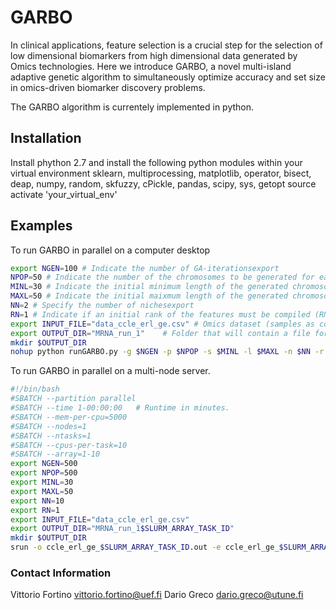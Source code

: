 # GARBO
In clinical applications, feature selection is a crucial step for the selection of low dimensional biomarkers from high 
dimensional data generated by Omics technologies. Here we introduce GARBO, a novel multi-island adaptive genetic algorithm to 
simultaneously optimize accuracy and set size in omics-driven biomarker discovery problems. 

The GARBO algorithm is currentely implemented in python.

## Installation

Install phython 2.7 and install  the following python modules within your virtual environment
sklearn, multiprocessing, matplotlib, operator, bisect, deap, numpy, random, skfuzzy, cPickle, pandas, scipy, sys, getopt
source activate 'your_virtual_env'

## Examples

To run GARBO in parallel on a computer desktop

```sh
export NGEN=100 # Indicate the number of GA-iterationsexport 
NPOP=50 # Indicate the number of the chromosomes to be generated for each nicheexport 
MINL=30 # Indicate the initial minimum length of the generated chromosomesexport 
MAXL=50 # Indicate the initial maixmum length of the generated chromosomesexport 
NN=2 # Specify the number of nichesexport 
RN=1 # Indicate if an initial rank of the features must be compiled (RN=1) otherwise it starts with no ranking information (RN=0).
export INPUT_FILE="data_ccle_erl_ge.csv" # Omics dataset (samples as columns and rows as features< The last feature must named 'class' and it correpsonds to the target label)
export OUTPUT_DIR="MRNA_run_1"    # Folder that will contain a file for each nicheserialized python-obejcts. Each file contains the
mkdir $OUTPUT_DIR
nohup python runGARBO.py -g $NGEN -p $NPOP -s $MINL -l $MAXL -n $NN -r $RN -i $INPUT_FILE -o $OUTPUT_DIR > output_mrna.log &
```

To run GARBO in parallel on a multi-node server.

```sh
#!/bin/bash
#SBATCH --partition parallel
#SBATCH --time 1-00:00:00	# Runtime in minutes.
#SBATCH --mem-per-cpu=5000
#SBATCH --nodes=1
#SBATCH --ntasks=1
#SBATCH --cpus-per-task=10
#SBATCH --array=1-10
export NGEN=500
export NPOP=500
export MINL=30
export MAXL=50
export NN=10
export RN=1
export INPUT_FILE="data_ccle_erl_ge.csv"
export OUTPUT_DIR="MRNA_run_1$SLURM_ARRAY_TASK_ID"
mkdir $OUTPUT_DIR
srun -o ccle_erl_ge_$SLURM_ARRAY_TASK_ID.out -e ccle_erl_ge_$SLURM_ARRAY_TASK_ID.err garbo$
```

### Contact Information
Vittorio Fortino <vittorio.fortino@uef.fi>
Dario Greco <dario.greco@utune.fi>
